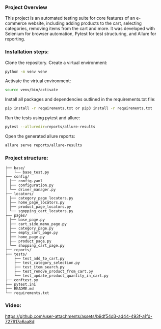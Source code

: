 ### **Project Overview**

This project is an automated testing suite for core features of an e-commerce website, including adding products to the cart, 
selecting categories, removing items from the cart and more. It was developed with Selenium for browser automation, Pytest for test structuring, 
and Allure for reporting.

### **Installation steps:**

Clone the repository.
Create a virtual environment: 

```bash
python -m venv venv
```

Activate the virtual environment:

```bash
source venv/bin/activate
```

Install all packages and dependencies outlined in the requirements.txt file:

```bash
pip install -r requirements.txt or pip3 install -r requirements.txt
```

Run the tests using pytest and allure:

```bash
pytest --alluredir=reports/allure-results
```

Open the generated allure reports:

```bash
allure serve reports/allure-results
```

### **Project structure:**

```plaintext
├── base/
│   └── base_test.py
├── config/
│ ├── config.yaml
│ ├── configuration.py
│ └── driver_manager.py
├── locators/
│ ├── category_page_locators.py
│ ├── home_page_locators.py
│ ├── product_page_locators.py
│ └── sgopping_cart_locators.py
├── pages/
│ ├── base_page.py
│ ├── cart_side_menu_page.py
│ ├── category_page.py
│ ├── empty_cart_page.py
│ ├── home_page.py
│ ├── product_page.py
│ └── shopping_cart_page.py
├── reports/
├── tests/
│   ├── test_add_to_cart.py
│   ├── test_category_selection.py
│   ├── test_item_search.py
│   ├── test_remove_product_from_cart.py
│   └── test_update_product_quantity_in_cart.py
├── conftest.py
├── pytest.ini
├── README.md
└── requirements.txt
```

### **Video:**


https://github.com/user-attachments/assets/b9df54d3-ad44-493f-a1fd-727617a6aa8d





